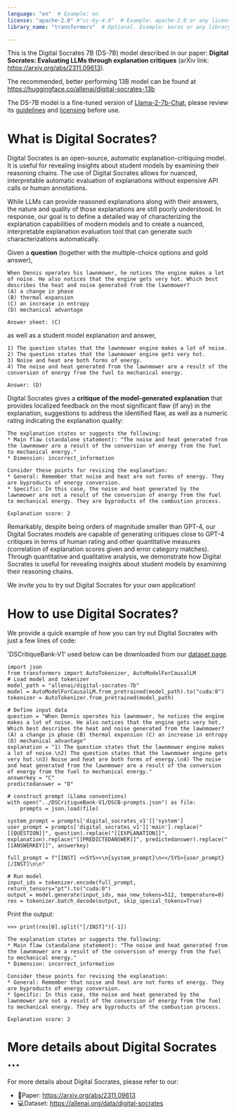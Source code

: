 ```yaml
---
language: "en"  # Example: en
license: "apache-2.0" #"cc-by-4.0"  # Example: apache-2.0 or any license from https://hf.co/docs/hub/repositories-licenses
library_name: "transformers"  # Optional. Example: keras or any library from https://github.com/huggingface/hub-docs/blob/main/js/src/lib/interfaces/Libraries.ts

---
```


This is the Digital Socrates 7B (DS-7B) model described in our paper: <b>Digital Socrates: Evaluating LLMs through explanation critiques</b> (arXiv link: https://arxiv.org/abs/2311.09613). 

The recommended, better performing 13B model can be found at https://huggingface.co/allenai/digital-socrates-13b

The DS-7B model is a fine-tuned version of [Llama-2-7b-Chat](https://huggingface.co/meta-llama/Llama-2-7b-chat), please 
review its [guidelines](https://huggingface.co/meta-llama/Llama-2-7b-chat/blob/main/USE_POLICY.md) and 
[licensing](https://huggingface.co/meta-llama/Llama-2-7b-chat#model-details) before use.
  
  
  
# What is Digital Socrates?
Digital Socrates is an open-source, automatic explanation-critiquing model. It is useful for revealing insights about student 
models by examining their reasoning chains. The use of Digital Socrates allows for nuanced, interpretable automatic 
evaluation of explanations without expensive API calls or human annotations.

While LLMs can provide reasoned explanations along with their answers, the nature and
quality of those explanations are still poorly understood. In response, our goal is to define a detailed way of characterizing the 
explanation capabilities of modern models and to create a nuanced, interpretable explanation
evaluation tool that can generate such characterizations automatically.

Given a **question** (together with the multiple-choice options and gold answer),
```commandline
When Dennis operates his lawnmower, he notices the engine makes a lot of noise. He also notices that the engine gets very hot. Which best describes the heat and noise generated from the lawnmower? 
(A) a change in phase 
(B) thermal expansion 
(C) an increase in entropy 
(D) mechanical advantage 

Answer sheet: (C)
```
 as well as a student model explanation and answer,
```
1) The question states that the lawnmower engine makes a lot of noise.
2) The question states that the lawnmower engine gets very hot.
3) Noise and heat are both forms of energy.
4) The noise and heat generated from the lawnmower are a result of the conversion of energy from the fuel to mechanical energy.

Answer: (D)
```

Digital Socrates gives a **critique of the model-generated explanation** that provides localized feedback on the 
most significant flaw (if any) in the explanation, suggestions to address the identified flaw, as well as a numeric rating indicating the explanation quality:
```
The explanation states or suggests the following:
* Main flaw (standalone statement): "The noise and heat generated from the lawnmower are a result of the conversion of energy from the fuel to mechanical energy."
* Dimension: incorrect_information

Consider these points for revising the explanation:
* General: Remember that noise and heat are not forms of energy. They are byproducts of energy conversion.
* Specific: In this case, the noise and heat generated by the lawnmower are not a result of the conversion of energy from the fuel to mechanical energy. They are byproducts of the combustion process.

Explanation score: 2
```


Remarkably, despite being orders of magnitude smaller than GPT-4, our Digital Socrates models are 
capable of generating critiques close to GPT-4 critiques in terms of human rating and other 
quantitative measures (correlation of explanation scores given and error category matches). 
Through quantitative and qualitative analysis, we demonstrate how Digital Socrates is useful for 
revealing insights about student models by examining their reasoning chains.

We invite you to try out Digital Socrates for your own application!
    
    
    
# How to use Digital Socrates?
We provide a quick example of how you can try out Digital Socrates with just a few lines of code:

'DSCritiqueBank-V1' used below can be downloaded from our [dataset page](https://allenai.org/data/digital-socrates).
```
import json
from transformers import AutoTokenizer, AutoModelForCausalLM
# Load model and tokenizer
model_path = "allenai/digital-socrates-7b"
model = AutoModelForCausalLM.from_pretrained(model_path).to("cuda:0")
tokenizer = AutoTokenizer.from_pretrained(model_path)

# Define input data
question = "When Dennis operates his lawnmower, he notices the engine makes a lot of noise. He also notices that the engine gets very hot. Which best describes the heat and noise generated from the lawnmower? (A) a change in phase (B) thermal expansion (C) an increase in entropy (D) mechanical advantage"
explanation = "1) The question states that the lawnmower engine makes a lot of noise.\n2) The question states that the lawnmower engine gets very hot.\n3) Noise and heat are both forms of energy.\n4) The noise and heat generated from the lawnmower are a result of the conversion of energy from the fuel to mechanical energy."
answerkey = "C"
predictedanswer = "D"

# construct prompt (Llama conventions)
with open("../DSCritiqueBank-V1/DSCB-prompts.json") as file:
    prompts = json.load(file)

system_prompt = prompts['digital_socrates_v1']['system']
user_prompt = prompts['digital_socrates_v1']['main'].replace("[[QUESTION]]", question).replace("[[EXPLANATION]]", explanation).replace("[[PREDICTEDANSWER]]", predictedanswer).replace("[[ANSWERKEY]]", answerkey)

full_prompt = f"[INST] <<SYS>>\n{system_prompt}\n<</SYS>{user_prompt} [/INST]\n\n"

# Run model
input_ids = tokenizer.encode(full_prompt, return_tensors="pt").to("cuda:0")
output = model.generate(input_ids, max_new_tokens=512, temperature=0)
res = tokenizer.batch_decode(output, skip_special_tokens=True)
```
Print the output:
```
>>> print(res[0].split("[/INST]")[-1])

The explanation states or suggests the following:
* Main flaw (standalone statement): "The noise and heat generated from the lawnmower are a result of the conversion of energy from the fuel to mechanical energy."
* Dimension: incorrect_information

Consider these points for revising the explanation:
* General: Remember that noise and heat are not forms of energy. They are byproducts of energy conversion.
* Specific: In this case, the noise and heat generated by the lawnmower are not a result of the conversion of energy from the fuel to mechanical energy. They are byproducts of the combustion process.

Explanation score: 2
```


    
# More details about Digital Socrates ...
For more details about Digital Socrates, please refer to our:
* 📄Paper: https://arxiv.org/abs/2311.09613
* 💻Dataset: https://allenai.org/data/digital-socrates